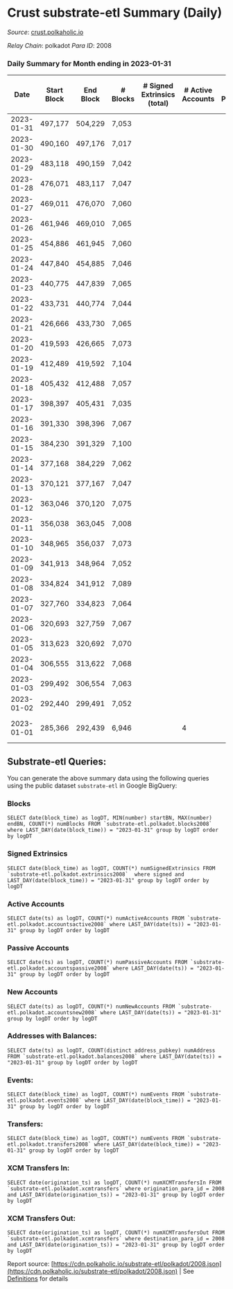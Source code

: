 # Crust substrate-etl Summary (Daily)

_Source_: [crust.polkaholic.io](https://crust.polkaholic.io)

*Relay Chain*: polkadot
*Para ID*: 2008



### Daily Summary for Month ending in 2023-01-31


| Date | Start Block | End Block | # Blocks | # Signed Extrinsics (total) | # Active Accounts | # Passive | # New | # Addresses with Balances | # Events | # Transfers | # XCM Transfers In | # XCM Transfers Out | Issues | 
| ---- | ----------- | --------- | -------- | --------------------------- | ----------------- | --------- | ----- | ------------------------- | -------- | ----------- | ------------------ | ------------------- | ------ |
| 2023-01-31 | 497,177 | 504,229 | 7,053 |  |  |  | 1 | 974 |  |   |   |   |  |
| 2023-01-30 | 490,160 | 497,176 | 7,017 |  |  |  | 1 | 973 |  |   |   |   |  |
| 2023-01-29 | 483,118 | 490,159 | 7,042 |  |  |  |  | 972 |  |   |   |   |  |
| 2023-01-28 | 476,071 | 483,117 | 7,047 |  |  |  |  | 972 |  |   |   |   |  |
| 2023-01-27 | 469,011 | 476,070 | 7,060 |  |  |  |  | 972 |  |   |   |   |  |
| 2023-01-26 | 461,946 | 469,010 | 7,065 |  |  |  |  | 972 |  |   |   |   |  |
| 2023-01-25 | 454,886 | 461,945 | 7,060 |  |  |  |  | 972 |  |   |   |   |  |
| 2023-01-24 | 447,840 | 454,885 | 7,046 |  |  |  |  | 972 |  |   |   |   |  |
| 2023-01-23 | 440,775 | 447,839 | 7,065 |  |  |  |  | 972 |  |   |   |   |  |
| 2023-01-22 | 433,731 | 440,774 | 7,044 |  |  |  |  | 972 |  |   |   |   |  |
| 2023-01-21 | 426,666 | 433,730 | 7,065 |  |  |  |  | 972 |  |   |   |   |  |
| 2023-01-20 | 419,593 | 426,665 | 7,073 |  |  |  | 1 | 972 |  |   |   |   |  |
| 2023-01-19 | 412,489 | 419,592 | 7,104 |  |  |  |  | 971 |  |   |   |   |  |
| 2023-01-18 | 405,432 | 412,488 | 7,057 |  |  |  |  | 971 |  |   |   |   |  |
| 2023-01-17 | 398,397 | 405,431 | 7,035 |  |  |  | 955 | 971 |  |   |   |   |  |
| 2023-01-16 | 391,330 | 398,396 | 7,067 |  |  |  |  | 16 |  |   |   |   |  |
| 2023-01-15 | 384,230 | 391,329 | 7,100 |  |  |  |  | 16 |  |   |   |   |  |
| 2023-01-14 | 377,168 | 384,229 | 7,062 |  |  |  |  | 16 |  |   |   |   |  |
| 2023-01-13 | 370,121 | 377,167 | 7,047 |  |  |  |  | 16 |  |   |   |   |  |
| 2023-01-12 | 363,046 | 370,120 | 7,075 |  |  |  | 1 | 16 |  |   |   |   |  |
| 2023-01-11 | 356,038 | 363,045 | 7,008 |  |  |  | 6 | 15 |  |   |   |   |  |
| 2023-01-10 | 348,965 | 356,037 | 7,073 |  |  |  |  | 9 |  |   |   |   |  |
| 2023-01-09 | 341,913 | 348,964 | 7,052 |  |  |  |  | 9 |  |   |   |   |  |
| 2023-01-08 | 334,824 | 341,912 | 7,089 |  |  |  |  | 9 |  |   |   |   |  |
| 2023-01-07 | 327,760 | 334,823 | 7,064 |  |  |  |  | 9 |  |   |   |   |  |
| 2023-01-06 | 320,693 | 327,759 | 7,067 |  |  |  |  | 9 |  |   |   |   |  |
| 2023-01-05 | 313,623 | 320,692 | 7,070 |  |  |  |  | 9 |  |   |   |   |  |
| 2023-01-04 | 306,555 | 313,622 | 7,068 |  |  |  |  | 9 |  |   |   |   |  |
| 2023-01-03 | 299,492 | 306,554 | 7,063 |  |  |  |  | 9 |  |   |   |   |  |
| 2023-01-02 | 292,440 | 299,491 | 7,052 |  |  |  |  | 9 |  |   |   |   |  |
| 2023-01-01 | 285,366 | 292,439 | 6,946 |  | 4 |  |  | 9 | 13,896 |   |   |   | 128 missing (1.81%) |

## Substrate-etl Queries:
You can generate the above summary data using the following queries using the public dataset `substrate-etl` in Google BigQuery:


### Blocks
```
SELECT date(block_time) as logDT, MIN(number) startBN, MAX(number) endBN, COUNT(*) numBlocks FROM `substrate-etl.polkadot.blocks2008`  where LAST_DAY(date(block_time)) = "2023-01-31" group by logDT order by logDT
```


### Signed Extrinsics
```
SELECT date(block_time) as logDT, COUNT(*) numSignedExtrinsics FROM `substrate-etl.polkadot.extrinsics2008`  where signed and LAST_DAY(date(block_time)) = "2023-01-31" group by logDT order by logDT
```


### Active Accounts
```
SELECT date(ts) as logDT, COUNT(*) numActiveAccounts FROM `substrate-etl.polkadot.accountsactive2008` where LAST_DAY(date(ts)) = "2023-01-31" group by logDT order by logDT
```


### Passive Accounts
```
SELECT date(ts) as logDT, COUNT(*) numPassiveAccounts FROM `substrate-etl.polkadot.accountspassive2008` where LAST_DAY(date(ts)) = "2023-01-31" group by logDT order by logDT
```


### New Accounts
```
SELECT date(ts) as logDT, COUNT(*) numNewAccounts FROM `substrate-etl.polkadot.accountsnew2008` where LAST_DAY(date(ts)) = "2023-01-31" group by logDT order by logDT
```


### Addresses with Balances:
```
SELECT date(ts) as logDT, COUNT(distinct address_pubkey) numAddress FROM `substrate-etl.polkadot.balances2008` where LAST_DAY(date(ts)) = "2023-01-31" group by logDT order by logDT
```


### Events:
```
SELECT date(block_time) as logDT, COUNT(*) numEvents FROM `substrate-etl.polkadot.events2008` where LAST_DAY(date(block_time)) = "2023-01-31" group by logDT order by logDT
```


### Transfers:
```
SELECT date(block_time) as logDT, COUNT(*) numEvents FROM `substrate-etl.polkadot.transfers2008` where LAST_DAY(date(block_time)) = "2023-01-31" group by logDT order by logDT
```


### XCM Transfers In:
```
SELECT date(origination_ts) as logDT, COUNT(*) numXCMTransfersIn FROM `substrate-etl.polkadot.xcmtransfers` where origination_para_id = 2008 and LAST_DAY(date(origination_ts)) = "2023-01-31" group by logDT order by logDT
```


### XCM Transfers Out:
```
SELECT date(origination_ts) as logDT, COUNT(*) numXCMTransfersOut FROM `substrate-etl.polkadot.xcmtransfers` where destination_para_id = 2008 and LAST_DAY(date(origination_ts)) = "2023-01-31" group by logDT order by logDT
```



Report source: [https://cdn.polkaholic.io/substrate-etl/polkadot/2008.json](https://cdn.polkaholic.io/substrate-etl/polkadot/2008.json) | See [Definitions](/DEFINITIONS.md) for details
